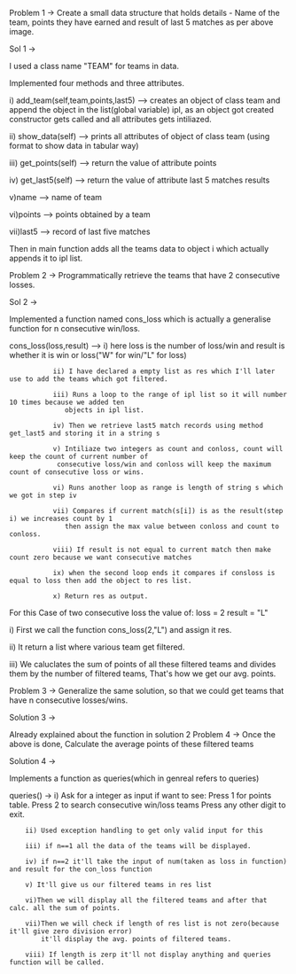 Problem 1 -> Create a small data structure that holds details - Name of the team, points they have earned and result of last 5 matches as per above image.

Sol 1 ->

I used a class name "TEAM" for teams in data.

Implemented four methods and three attributes.

i) add_team(self,team,points,last5) --> creates an object of class team and append the object in the list(global variable) ipl, as an object got created constructor gets called and all attributes gets intiliazed.

ii) show_data(self) --> prints all attributes of object of class team (using format to show data in tabular way)

iii) get_points(self) --> return the value of attribute points

iv) get_last5(self) --> return the value of attribute last 5 matches results

v)name --> name of team

vi)points --> points obtained by a team

vii)last5 --> record of last five matches

Then in main function adds all the teams data to object i which actually appends it to ipl list.

Problem 2 -> Programmatically retrieve the teams that have 2 consecutive losses.

Sol 2 ->

Implemented a function named cons_loss which is actually a generalise function for n consecutive win/loss.

cons_loss(loss,result) --> i) here loss is the number of loss/win and result is whether it is win or loss("W" for win/"L" for loss)

 			   ii) I have declared a empty list as res which I'll later use to add the teams which got filtered.

 			   iii) Runs a loop to the range of ipl list so it will number 10 times because we added ten 
 				  objects in ipl list.

 			   iv) Then we retrieve last5 match records using method get_last5 and storing it in a string s

 			   v) Intiliaze two integers as count and conloss, count will keep the count of current number of 
 				consecutive loss/win and conloss will keep the maximum count of consecutive loss or wins.

 			   vi) Runs another loop as range is length of string s which we got in step iv

 			   vii) Compares if current match(s[i]) is as the result(step i) we increases count by 1 
 				  then assign the max value between conloss and count to conloss.

 			   viii) If result is not equal to current match then make count zero because we want consecutive matches 

 			   ix) when the second loop ends it compares if consloss is equal to loss then add the object to res list.

 			   x) Return res as output.
For this Case of two consecutive loss the value of: loss = 2 result = "L"

i) First we call the function cons_loss(2,"L") and assign it res.

ii) It return a list where various team get filtered.

iii) We caluclates the sum of points of all these filtered teams and divides them by the number of filtered teams, That's how we get our avg. points.

Problem 3 -> Generalize the same solution, so that we could get teams that have n consecutive losses/wins.

Solution 3 ->

Already explained about the function in solution 2
Problem 4 -> Once the above is done, Calculate the average points of these filtered teams

Solution 4 ->

Implements a function as queries(which in genreal refers to queries)

 queries() -> i) Ask for a integer as input if want to see:
 		Press 1 for points table.
 		Press 2 to search consecutive win/loss teams
 		Press any other digit to exit.

 		ii) Used exception handling to get only valid input for this

 		iii) if n==1 all the data of the teams will be displayed.

 		iv) if n==2 it'll take the input of num(taken as loss in function) and result for the con_loss function

 		v) It'll give us our filtered teams in res list 

 		vi)Then we will display all the filtered teams and after that calc. all the sum of points.

 		vii)Then we will check if length of res list is not zero(because it'll give zero division error)
 		    it'll display the avg. points of filtered teams.

 		viii) If length is zerp it'll not display anything and queries function will be called.